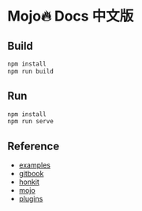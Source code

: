 # Mojo🔥 Docs 中文版

## Build

```bash
npm install
npm run build
```



## Run

```bash
npm install
npm run serve
```



## Reference

- [examples](https://honkit.netlify.app/examples)
- [gitbook](https://jiangming_gitee.gitee.io/gitbook/)
- [honkit](https://github.com/honkit/honkit)
- [mojo](https://docs.modular.com/mojo/)
- [plugins](https://segmentfault.com/a/1190000019806829)
